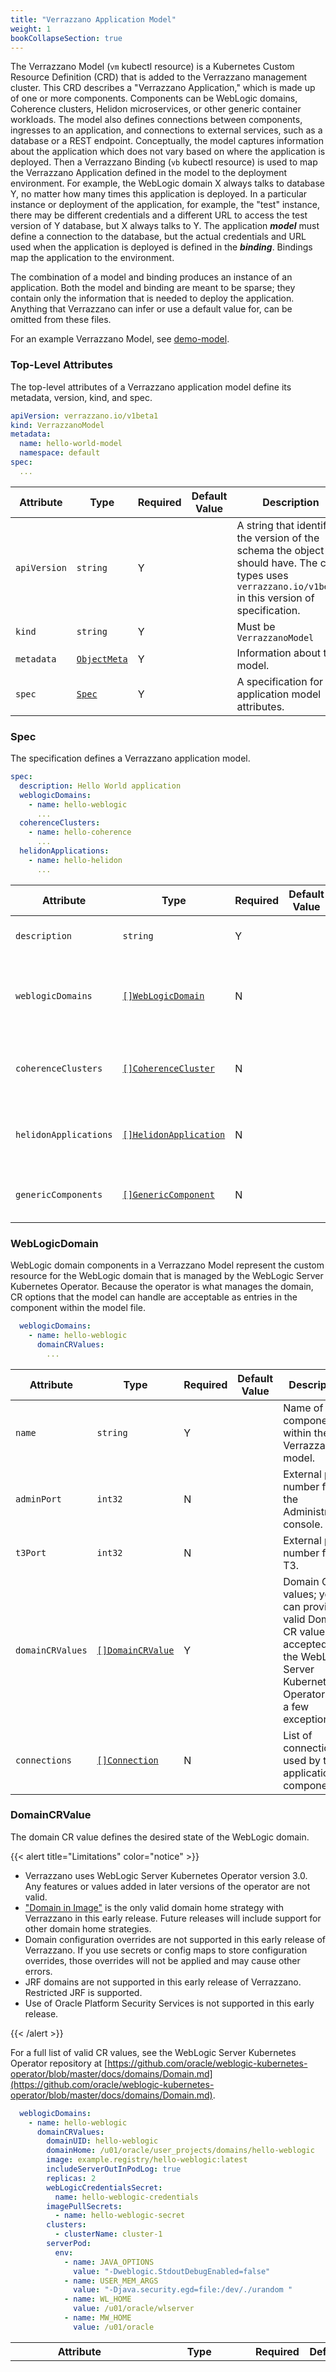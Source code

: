 ```yaml
---
title: "Verrazzano Application Model"
weight: 1
bookCollapseSection: true
---
```


The Verrazzano Model (`vm` kubectl resource) is a Kubernetes Custom Resource Definition (CRD) that is added to the Verrazzano management cluster. This CRD describes a "Verrazzano Application," which is made up of one or more components.  Components can be WebLogic domains, Coherence clusters, Helidon microservices, or other generic container workloads.  The model also defines connections between components, ingresses to an application, and connections to external services, such as a database or a REST endpoint. Conceptually, the model captures information about the application which does not vary based on where the application is deployed.  Then a Verrazzano Binding (`vb` kubectl resource) is used to map the Verrazzano Application defined in the model to the deployment environment. For example, the WebLogic domain X always talks to database Y, no matter how many times this application is deployed. In a particular instance or deployment of the application, for example, the "test" instance, there may be different credentials and a different URL to access the test version of Y database, but X always talks to Y. The application ***model*** must define a connection to the database, but the actual credentials and URL used when the application is deployed is defined in the ***binding***. Bindings map the application to the environment.

The combination of a model and binding produces an instance of an application.
Both the model and binding are meant to be sparse; they contain only the information that is needed to deploy the application.  Anything that Verrazzano can infer or use a default value for, can be omitted from these files.

For an example Verrazzano Model, see [demo-model](https://github.com/verrazzano/verrazzano/blob/master/examples/bobs-books/bobs-books-model.yaml).

### Top-Level Attributes

The top-level attributes of a Verrazzano application model define its metadata, version, kind, and spec.

``` yaml
apiVersion: verrazzano.io/v1beta1
kind: VerrazzanoModel
metadata:
  name: hello-world-model
  namespace: default
spec:
  ...
```

| Attribute | Type | Required | Default Value | Description |
|-----------|------|----------|---------------|-------------|
| `apiVersion` | `string` | Y || A string that identifies the version of the schema the object should have. The core types uses `verrazzano.io/v1beta1` in this version of specification. |
| `kind` | `string` | Y || Must be `VerrazzanoModel` |
| `metadata` | [`ObjectMeta`](https://v1-16.docs.kubernetes.io/docs/reference/generated/kubernetes-api/v1.16/#objectmeta-v1-meta) | Y | | Information about the model. |
| `spec`| [`Spec`](#spec) | Y || A specification for application model attributes. |

### Spec

The specification defines a Verrazzano application model.

``` yaml
spec:
  description: Hello World application
  weblogicDomains:
    - name: hello-weblogic
      ...
  coherenceClusters:
    - name: hello-coherence
      ...
  helidonApplications:
    - name: hello-helidon
      ...
```

| Attribute | Type | Required | Default Value | Description |
|-----------|------|----------|---------------|-------------|
| `description` | `string` | Y || Description of the model. |
| `weblogicDomains` | [`[]WebLogicDomain`](#weblogicdomain) | N || WebLogic Server domain components in the application. |
| `coherenceClusters` | [`[]CoherenceCluster`](#coherencecluster) | N || Coherence cluster components in the application. |
| `helidonApplications` | [`[]HelidonApplication`](#helidonapplication) | N || Helidon application components in the application. |
| `genericComponents` | [`[]GenericComponent`](#genericcomponent) | N || Generic components in the application. |

### WebLogicDomain

WebLogic domain components in a Verrazzano Model represent the custom resource for the WebLogic domain that is managed by the WebLogic Server Kubernetes Operator. Because the operator is what manages the domain, CR options that the model can handle are acceptable as entries in the component within the model file.

``` yaml
  weblogicDomains:
    - name: hello-weblogic
      domainCRValues:
        ...
```

| Attribute | Type | Required | Default Value | Description |
|-----------|------|----------|---------------|-------------|
| `name` | `string` | Y || Name of the component within the Verrazzano model. |
| `adminPort` | `int32` | N || External port number for the Administration console. |
| `t3Port` | `int32` | N || External port number for T3. |
| `domainCRValues` | [`[]DomainCRValue`](#domaincrvalue) | Y || Domain CR values; you can provide valid Domain CR values accepted by the WebLogic Server Kubernetes Operator with a few exceptions. |
| `connections` | [`[]Connection`](#connection) | N || List of connections used by this application component. |

### DomainCRValue

The domain CR value defines the desired state of the WebLogic domain.

{{< alert title="Limitations" color="notice" >}}

* Verrazzano uses WebLogic Server Kubernetes Operator version 3.0. Any features or values added in later versions of the operator are not valid.
* ["Domain in Image"](https://oracle.github.io/weblogic-kubernetes-operator/userguide/managing-domains/choosing-a-model/) is the only valid domain home strategy with Verrazzano in this early release. Future releases will include support for other domain home strategies.
* Domain configuration overrides are not supported in this early release of Verrazzano. If you use secrets or config maps to store configuration overrides, those overrides will not be applied and may cause other errors.
* JRF domains are not supported in this early release of Verrazzano. Restricted JRF is supported.
* Use of Oracle Platform Security Services is not supported in this early release.

{{< /alert >}}


 For a full list of valid CR values, see the WebLogic Server Kubernetes Operator repository at [https://github.com/oracle/weblogic-kubernetes-operator/blob/master/docs/domains/Domain.md](https://github.com/oracle/weblogic-kubernetes-operator/blob/master/docs/domains/Domain.md).

``` yaml
  weblogicDomains:
    - name: hello-weblogic
      domainCRValues:
        domainUID: hello-weblogic
        domainHome: /u01/oracle/user_projects/domains/hello-weblogic
        image: example.registry/hello-weblogic:latest
        includeServerOutInPodLog: true
        replicas: 2
        webLogicCredentialsSecret:
          name: hello-weblogic-credentials
        imagePullSecrets:
          - name: hello-weblogic-secret
        clusters:
          - clusterName: cluster-1
        serverPod:
          env:
            - name: JAVA_OPTIONS
              value: "-Dweblogic.StdoutDebugEnabled=false"
            - name: USER_MEM_ARGS
              value: "-Djava.security.egd=file:/dev/./urandom "
            - name: WL_HOME
              value: /u01/oracle/wlserver
            - name: MW_HOME
              value: /u01/oracle
```

| Attribute | Type | Required | Default Value | Description |
|-----------|------|----------|---------------|-------------|
| `domainUID` | `string` | N | Value of `metadata.name`| Domain unique identifier. It is recommended that this value be unique to assist in future work to identify related domains in active-passive scenarios across data centers; however, it is only required that this value be unique within the namespace, similarly to the names of Kubernetes resources. This value is distinct and need not match the domain name from the WebLogic domain configuration. Defaults to the value of metadata.name. |
| `domainHome` | `string` | N | `/u01/domains/` | Path to the WebLogic domain home in the image. |
| `image` | `string` | Y || Docker image to use for pods in the WebLogic domain. |
| `logHome` | `string` | Y || The directory in a server's container in which to store the domain, Node Manager, server logs, server *.out, and optionally HTTP access log file. |
| `logHomeEnabled` | `boolean` | Y | `false` | Enables the WebLogic Server Kubernetes Operator to override the domain log location. |
| `webLogicCredentialsSecret` | [`VerrazzanoSecret`](#verrazzanosecret) | Y || Secret containing administrative credentials for the WebLogic domain. |
| `imagePullSecrets` | [`[]VerrazzanoSecret`](#verrazzanosecret) | Y || Name of the secret for pulling Docker images for the WebLogic domain. |
| `clusters` | [`[]WebLogicCluster`](#weblogiccluster) | Y ||List of clusters for which additional configuration is needed. |

### VerrazzanoSecret

VerrazzanoSecret identifies a Kubernetes secret by name

| Attribute | Type | Required | Default Value | Description |
|-----------|------|----------|---------------|-------------|
| `name` | `string` | Y || The name of the secret. |

### WebLogicCluster

Optional list of clusters for which additional configuration is needed.

| Attribute | Type | Required | Default Value | Description |
|-----------|------|----------|---------------|-------------|
| `clusterName` | `string` | Y || The name of the cluster. This value must match the name of a WebLogic cluster already defined in the WebLogic domain configuration. |
| `serverStartState` | `string` | RUNNING || Desired start state for managed servers in the cluster: ADMIN or RUNNING (default) |
| `serverPod` | [`PodSpec`](https://v1-16.docs.kubernetes.io/docs/reference/generated/kubernetes-api/v1.16/#podspec-v1-core)


### CoherenceCluster


## Coherence Cluster Components
Note that support for Coherence is an experimental feature in this release of Verrazzano.

Verrazzano relies on version 2.1.1 of the [Coherence Operator](https://github.com/oracle/coherence-operator).  For the Coherence clusters section of the Verrazzano Model, Coherence custom resource values are defined in Verrazzano and then converted to a custom resource that the Coherence Operator can interpret.

A Coherence cluster component must have the following item:

* name
* image
* cacheConfig
* pofConfig


| Attribute | Type | Required | Description |
|-----------|------|----------|-------------|
| `cacheConfig` | `string` | Y| Name of the cache configuration file to use. |
| `connections` | [`[]Connection`](#connection) | N | List of connections used by this application component. |
| `image` | `string` | Y | The name of the image. More info: https://kubernetes.io/docs/concepts/containers/images |
| `imagePullSecrets` | [`[]VerrazzanoSecret`](#verrazzanosecret) | N | List of Kubernetes secrets from which the credentials required to pull this container's image can be loaded. |
| `name` | `string` | Y | Name of the component within the Verrazzano model. |
| `pofConfig` | `string` | Y | Name of the POF configuration file to use. |
| `ports` | [`[]NamedPortSpec`](https://oracle.github.io/coherence-operator/docs/3.0.2/#/about/04_coherence_spec#_namedportspec) | N | Defines a named port for a Coherence cluster component. |
      

### HelidonApplication

Helidon applications must have the following items defined in the model file:
* name
* image

Helidon applications typically have connections defined as part of the components specification, including REST, database, Coherence, and ingress connections.

Helidon applications are managed by the Verrazzano Helidon Application Operator.

| Attribute | Type | Required | Description |
|-----------|------|----------|-------------|
| `connections` | [`[]Connection`](#connection) | N | List of connections used by this application component. |
| `env` | [`[]EnvVar`](https://v1-16.docs.kubernetes.io/docs/reference/generated/kubernetes-api/v1.16/#envvar-v1-core) | N | List of environment variables to set for container. |
| `fluentdEnabled` | `boolean` | N | Determines whether a Fluentd container is included for sending logs to Elasticsearch. Defaults to true. |
| `image` | `string` | Y | Container image that runs the application. Must be a path-like or URI-like representation of an OCI image. May be prefixed with a registry address and should be suffixed with a tag. |
| `imagePullSecrets` | [`[]VerrazzanoSecret`](#verrazzanosecret) | N | List of Kubernetes secrets from which the credentials required to pull this container's image can be loaded. |
| `name` | `string` | Y | Name of the component within the Verrazzano model. |
| `port` | `integer` | N | Port to be used for the service port. Defaults to 8080. |
| `targetPort` | `integer` | N | Target port to be used for the service port. Defaults to 8080. |


### GenericComponent

Generic components must have the following items defined in the model file:
* name
* deployment

Generic components are managed by the Verrazzano Operator and result in a single Kubernetes deployment and service being created.

Generic components typically have connections defined as part of the components specification, including REST and ingress connections.

| Attribute | Type | Required | Description |
|-----------|------|----------|-------------|
| `connections` | [`[]Connection`](#connection) | N | List of connections used by this application component. |
| `deployment` | [`PodSpec`](https://v1-16.docs.kubernetes.io/docs/reference/generated/kubernetes-api/v1.16/#podspec-v1-core) | Y | Desired behavior of a pod for a generic component. |
| `fluentdEnabled` | `boolean` | N | Determines whether a Fluentd container is included for sending logs to Elasticsearch. Defaults to true.|
| `name` | `string` | Y | Name of the component within the Verrazzano model. |
| `replicas` | `integer` | N | Number of desired pods for a generic component. Defaults to 1.|

### Connection

The connection defines an ingress or egress network connection needed by an application component.

| Attribute | Type | Required | Description |
|-----------|------|----------|-------------|
| `ingress` | [`[]IngressConnection`](#ingressconnection) | N | The names of the ingresses to associate with this component. |
| `rest` | [`[]RESTConnection`](#restconnection) | N | Connections of type REST needed by the application. |


### RESTConnection

You can define a REST connection from one component in the model to another component in the same model. When you define a REST connection between components, you can then define variable names that will be provided in the Verrazzano Binding. Verrazzano also sets up network policies that enable the components to communicate in the service mesh over TLS.

Settings:

* Target: The name of the target component within the same model.
* EnvironmentVariableForHost: The DNS name or IP address of the target component (its Kubernetes service).
* EnvironmentVariableForPort: The port for the target component.

| Attribute | Type | Required | Default Value | Description |
|-----------|------|----------|---------------|-------------|
| `target` | `string` | Y || Name of the target component in the Verrazzano application.
| `environmentVariableForHost` | `string` | N || Name of the environment variable that contains the DNS name of the Kubernetes service in target component. |
| `environmentVariableForPort` | `int32` | N || Name of the environment variable that contains the port number for the service in target component. |

### IngressConnection

The Ingress connection defines an ingress associated with an application component.

| Attribute | Type | Required | Default Value | Description |
|-----------|------|----------|---------------|-------------|
| `name` | `string` | Y || Name of the ingress to connect to the application. Ingress details are defined in the binding.
| `match` | `[]IngressConnectionMatch` | N || Match rules associated with the ingress connection. |


### CoherenceConnections
You can define a Coherence connection for a component that needs to communicate with a Coherence cluster. The Coherence cluster must also be defined in the same Verrazzano Model.

Settings:

* Target: The name of the target Coherence component.
* Address: The Coherence cluster services address.

### DatabaseConnection

In the Verrazzano Model, you can define connections to external databases. These connections then become available to modify in the Verrazzano Binding. That is, you can identify a necessary database connection in the model, and then define credentials and the URL for the database in the binding. Verrazzano operators then handle the database connection accordingly.

* Target: name of the database to specify in a Verrazzano Binding. That is, in the binding, you will define a database entry that the component will connect to.
* DatasourceName: The name of the data source within the WebLogic configuration that will map to the connected database.


### IngressConnectionMatch

The Match rule associated with the ingress connection.

| Attribute | Type | Required | Default Value | Description |
|-----------|------|----------|---------------|-------------|
| `uri` | `string` | Y || Name of the ingress to connect to the application. Ingress details are defined in the binding.


## Additional Info

See the following additional documentation:

* WebLogic Server Kubernetes Operator Reference: [https://oracle.github.io/weblogic-kubernetes-operator/userguide/managing-domains/domain-resource/#domain-resource-spec-elements](https://oracle.github.io/weblogic-kubernetes-operator/userguide/managing-domains/domain-resource/#domain-resource-spec-elements)
* Coherence Operator Reference: [https://oracle.github.io/coherence-operator/docs/2.1.1/#/clusters/010_introduction](https://oracle.github.io/coherence-operator/docs/2.1.1/#/clusters/010_introduction)
